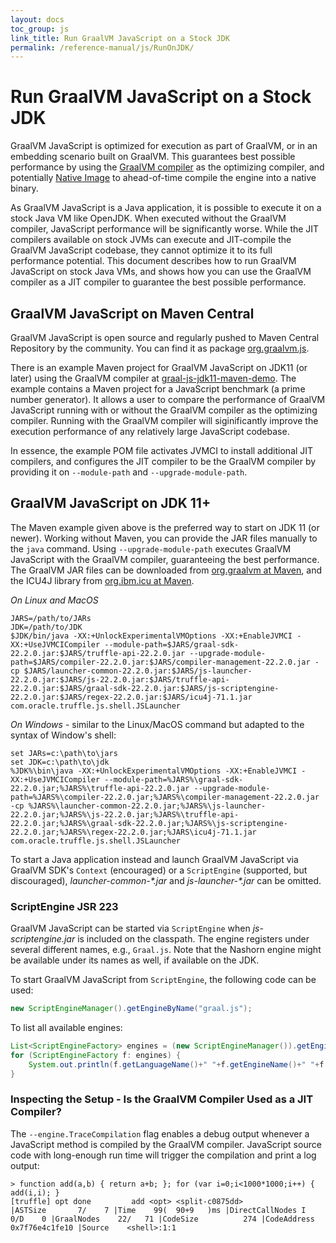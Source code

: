 ```yaml
---
layout: docs
toc_group: js
link_title: Run GraalVM JavaScript on a Stock JDK
permalink: /reference-manual/js/RunOnJDK/
---
```

# Run GraalVM JavaScript on a Stock JDK

GraalVM JavaScript is optimized for execution as part of GraalVM, or in an embedding scenario built on GraalVM.
This guarantees best possible performance by using the [GraalVM compiler](https://github.com/oracle/graal) as the optimizing compiler, and potentially [Native Image](https://github.com/oracle/graal/blob/master/docs/reference-manual/native-image/README.md) to ahead-of-time compile the engine into a native binary.

As GraalVM JavaScript is a Java application, it is possible to execute it on a stock Java VM like OpenJDK.
When executed without the GraalVM compiler, JavaScript performance will be significantly worse.
While the JIT compilers available on stock JVMs can execute and JIT-compile the GraalVM JavaScript codebase, they cannot optimize it to its full performance potential.
This document describes how to run GraalVM JavaScript on stock Java VMs, and shows how you can use the GraalVM compiler as a JIT compiler to guarantee the best possible performance.

## GraalVM JavaScript on Maven Central
GraalVM JavaScript is open source and regularly pushed to Maven Central Repository by the community.
You can find it as package [org.graalvm.js](https://mvnrepository.com/artifact/org.graalvm.js/js).

There is an example Maven project for GraalVM JavaScript on JDK11 (or later) using the GraalVM compiler at [graal-js-jdk11-maven-demo](https://github.com/graalvm/graal-js-jdk11-maven-demo).
The example contains a Maven project for a JavaScript benchmark (a prime number generator).
It allows a user to compare the performance of GraalVM JavaScript running with or without the GraalVM compiler as the optimizing compiler.
Running with the GraalVM compiler will siginificantly improve the execution performance of any relatively large JavaScript codebase.

In essence, the example POM file activates JVMCI to install additional JIT compilers, and configures the JIT compiler to be the GraalVM compiler by providing it on `--module-path` and `--upgrade-module-path`.

## GraalVM JavaScript on JDK 11+
The Maven example given above is the preferred way to start on JDK 11 (or newer).
Working without Maven, you can provide the JAR files manually to the `java` command.
Using `--upgrade-module-path` executes GraalVM JavaScript with the GraalVM compiler, guaranteeing the best performance.
The GraalVM JAR files can be downloaded from [org.graalvm at Maven](https://mvnrepository.com/artifact/org.graalvm), and the ICU4J library from [org.ibm.icu at Maven](https://mvnrepository.com/artifact/com.ibm.icu/icu4j).

*On Linux and MacOS*
```shell
JARS=/path/to/JARs
JDK=/path/to/JDK
$JDK/bin/java -XX:+UnlockExperimentalVMOptions -XX:+EnableJVMCI -XX:+UseJVMCICompiler --module-path=$JARS/graal-sdk-22.2.0.jar:$JARS/truffle-api-22.2.0.jar --upgrade-module-path=$JARS/compiler-22.2.0.jar:$JARS/compiler-management-22.2.0.jar -cp $JARS/launcher-common-22.2.0.jar:$JARS/js-launcher-22.2.0.jar:$JARS/js-22.2.0.jar:$JARS/truffle-api-22.2.0.jar:$JARS/graal-sdk-22.2.0.jar:$JARS/js-scriptengine-22.2.0.jar:$JARS/regex-22.2.0.jar:$JARS/icu4j-71.1.jar com.oracle.truffle.js.shell.JSLauncher
```

*On Windows* - similar to the Linux/MacOS command but adapted to the syntax of Window's shell:
```shell
set JARs=c:\path\to\jars
set JDK=c:\path\to\jdk
%JDK%\bin\java -XX:+UnlockExperimentalVMOptions -XX:+EnableJVMCI -XX:+UseJVMCICompiler --module-path=%JARS%\graal-sdk-22.2.0.jar;%JARS%\truffle-api-22.2.0.jar --upgrade-module-path=%JARS%\compiler-22.2.0.jar;%JARS%\compiler-management-22.2.0.jar -cp %JARS%\launcher-common-22.2.0.jar;%JARS%\js-launcher-22.2.0.jar;%JARS%\js-22.2.0.jar;%JARS%\truffle-api-22.2.0.jar;%JARS%\graal-sdk-22.2.0.jar;%JARS%\js-scriptengine-22.2.0.jar;%JARS%\regex-22.2.0.jar;%JARS\icu4j-71.1.jar com.oracle.truffle.js.shell.JSLauncher
```

To start a Java application instead and launch GraalVM JavaScript via GraalVM SDK's `Context` (encouraged) or a `ScriptEngine` (supported, but discouraged), _launcher-common-*.jar_ and  _js-launcher-*.jar_ can be omitted.

### ScriptEngine JSR 223
GraalVM JavaScript can be started via `ScriptEngine` when _js-scriptengine.jar_ is included on the classpath.
The engine registers under several different names, e.g., `Graal.js`.
Note that the Nashorn engine might be available under its names as well, if available on the JDK.

To start GraalVM JavaScript from `ScriptEngine`, the following code can be used:

```java
new ScriptEngineManager().getEngineByName("graal.js");
```

To list all available engines:

```java
List<ScriptEngineFactory> engines = (new ScriptEngineManager()).getEngineFactories();
for (ScriptEngineFactory f: engines) {
    System.out.println(f.getLanguageName()+" "+f.getEngineName()+" "+f.getNames().toString());
}
```

### Inspecting the Setup - Is the GraalVM Compiler Used as a JIT Compiler?
The `--engine.TraceCompilation` flag enables a debug output whenever a JavaScript method is compiled by the GraalVM compiler.
JavaScript source code with long-enough run time will trigger the compilation and print a log output:

```shell
> function add(a,b) { return a+b; }; for (var i=0;i<1000*1000;i++) { add(i,i); }
[truffle] opt done         add <opt> <split-c0875dd>                                   |ASTSize       7/    7 |Time    99(  90+9   )ms |DirectCallNodes I    0/D    0 |GraalNodes    22/   71 |CodeSize          274 |CodeAddress 0x7f76e4c1fe10 |Source    <shell>:1:1
```
